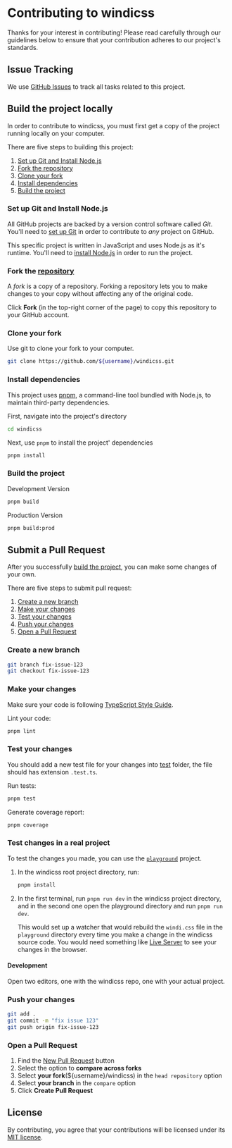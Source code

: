 # Contributing to windicss

Thanks for your interest in contributing! Please read carefully through our guidelines below to ensure that your contribution adheres to our project's standards.

## Issue Tracking

We use [GitHub Issues](https://github.com/voorjaar/windicss/issues) to track all tasks related to this project.

## Build the project locally

In order to contribute to windicss, you must first get a copy of the project running locally on your computer.

There are five steps to building this project:

1. [Set up Git and Install Node.js](#set-up-git-and-install-nodejs)
2. [Fork the repository](#fork-the-repository)
3. [Clone your fork](#clone-your-fork)
4. [Install dependencies](#install-dependencies)
5. [Build the project](#build-the-project)

### Set up Git and Install Node.js

All GitHub projects are backed by a version control software called _Git_. You'll need to [set up Git](https://github.com/danthareja/contribute-to-open-source/wiki/Setting-up-Git) in order to contribute to _any_ project on GitHub.

This specific project is written in JavaScript and uses Node.js as it's runtime. You'll need to [install Node.js](https://nodejs.org/en/) in order to run the project.

### Fork the [repository](https://github.com/voorjaar/windicss.git)

A _fork_ is a copy of a repository. Forking a repository lets you to make changes to your copy without affecting any of the original code.

Click **Fork** (in the top-right corner of the page) to copy this repository to your GitHub account.

### Clone your fork

Use git to clone your fork to your computer.

```bash
git clone https://github.com/${username}/windicss.git
```

### Install dependencies

This project uses [pnpm](https://pnpm.js.org/), a command-line tool bundled with Node.js, to maintain third-party dependencies.

First, navigate into the project's directory

```bash
cd windicss
```

Next, use `pnpm` to install the project' dependencies

```bash
pnpm install
```

### Build the project

Development Version

```bash
pnpm build
```

Production Version

```bash
pnpm build:prod
```

## Submit a Pull Request

After you successfully [build the project](#build-the-project), you can make some changes of your own.

There are five steps to submit pull request:

1. [Create a new branch](#create-a-new-branch)
2. [Make your changes](#make-your-changes)
3. [Test your changes](#test-your-changes)
4. [Push your changes](#push-your-changes)
5. [Open a Pull Request](#open-a-pull-request)

### Create a new branch

```bash
git branch fix-issue-123
git checkout fix-issue-123
```

### Make your changes

Make sure your code is following [TypeScript Style Guide](https://google.github.io/styleguide/tsguide.html).

Lint your code:

```bash
pnpm lint
```

### Test your changes

You should add a new test file for your changes into [test](/tree/main/test) folder, the file should has extension `.test.ts`.

Run tests:

```bash
pnpm test
```

Generate coverage report:

```bash
pnpm coverage
```

### Test changes in a real project

To test the changes you made, you can use the [`playground`](./playground)
project.

1. In the windicss root project directory, run:

    ```bash
    pnpm install
    ```

2. In the first terminal, run `pnpm run dev` in the windicss project directory, and in the
   second one open the playground directory and run `pnpm run dev`.

    This would set up a watcher that would rebuild the `windi.css` file in the `playground`
    directory every time you make a change in the windicss source code. You would need
    something like [Live
    Server](https://marketplace.visualstudio.com/items?itemName=ritwickdey.LiveServer) to
    see your changes in the browser.

#### Development

Open two editors, one with the windicss repo, one with your actual project.

### Push your changes

```bash
git add .
git commit -m "fix issue 123"
git push origin fix-issue-123
```

### Open a Pull Request

1. Find the [New Pull Request](https://github.com/voorjaar/windicss/compare) button
2. Select the option to **compare across forks**
3. Select **your fork**(${username}/windicss) in the `head repository` option
4. Select **your branch** in the `compare` option
5. Click **Create Pull Request**

## License

By contributing, you agree that your contributions will be licensed under its [MIT license](https://github.com/voorjaar/windicss/blob/main/LICENSE).
